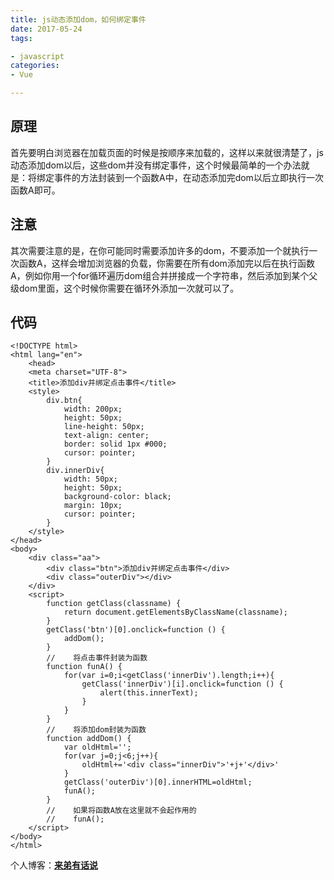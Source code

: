 ```yaml
---
title: js动态添加dom，如何绑定事件
date: 2017-05-24
tags:

- javascript
categories:
- Vue

---
```


## 原理

首先要明白浏览器在加载页面的时候是按顺序来加载的，这样以来就很清楚了，js动态添加dom以后，这些dom并没有绑定事件，这个时候最简单的一个办法就是：将绑定事件的方法封装到一个函数A中，在动态添加完dom以后立即执行一次函数A即可。

<!-- more -->

## 注意

其次需要注意的是，在你可能同时需要添加许多的dom，不要添加一个就执行一次函数A，这样会增加浏览器的负载，你需要在所有dom添加完以后在执行函数A，例如你用一个for循环遍历dom组合并拼接成一个字符串，然后添加到某个父级dom里面，这个时候你需要在循环外添加一次就可以了。

## 代码

```
<!DOCTYPE html>
<html lang="en">
    <head>
    <meta charset="UTF-8">
    <title>添加div并绑定点击事件</title>
    <style>
        div.btn{
            width: 200px;
            height: 50px;
            line-height: 50px;
            text-align: center;
            border: solid 1px #000;
            cursor: pointer;
        }
        div.innerDiv{
            width: 50px;
            height: 50px;
            background-color: black;
            margin: 10px;
            cursor: pointer;
        }
    </style>
</head>
<body>
    <div class="aa">
        <div class="btn">添加div并绑定点击事件</div>
        <div class="outerDiv"></div>
    </div>
    <script>
        function getClass(classname) {
            return document.getElementsByClassName(classname);
        }
        getClass('btn')[0].onclick=function () {
            addDom();
        }
        //    将点击事件封装为函数
        function funA() {
            for(var i=0;i<getClass('innerDiv').length;i++){
                getClass('innerDiv')[i].onclick=function () {
                    alert(this.innerText);
                }
            }
        }
        //    将添加dom封装为函数
        function addDom() {
            var oldHtml='';
            for(var j=0;j<6;j++){
                oldHtml+='<div class="innerDiv">'+j+'</div>'
            }
            getClass('outerDiv')[0].innerHTML=oldHtml;
            funA();
        }
        //    如果将函数A放在这里就不会起作用的
        //    funA();
    </script>
</body>
</html>
```

个人博客：[**来弟有话说**](http://recoluan.gitlab.io)
